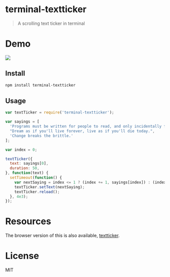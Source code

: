 # terminal-textticker

> A scrolling text ticker in terminal

# Demo

<img src="https://raw.githubusercontent.com/miguelmota/terminal-textticker/master/screenshot.gif" />

## Install

```bash
npm install terminal-textticker
```

## Usage

```javascript
var textTicker = require('terminal-textticker');

var sayings = [
  'Programs must be written for people to read, and only incidentally for machines to execute.',
  "Dream as if you'll live forever, live as if you'll die today.",
  'Change breaks the brittle.'
];

var index = 0;

textTicker({
  text: sayings[0],
  duration: 50,
}, function(text) {
  setTimeout(function() {
    var nextSaying = index <= 1 ? (index += 1, sayings[index]) : (index = 0, sayings[index]);
    textTicker.setText(nextSaying);
    textTicker.reload();
  }, 4e3);
});

```

# Resources

The browser version of this is also available, [textticker](https://github.com/miguelmota/textticker).

# License

MIT
